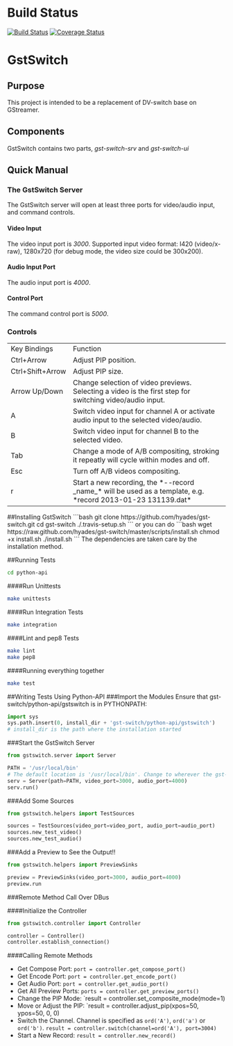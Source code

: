 # Build Status
[![Build Status](https://travis-ci.org/hyades/gst-switch.png?branch=master)](https://travis-ci.org/hyades/gst-switch)
[![Coverage Status](https://coveralls.io/repos/hyades/gst-switch/badge.png?branch=master)](https://coveralls.io/r/hyades/gst-switch?branch=master)

# GstSwitch
## Purpose
This project is intended to be a replacement of DV-switch base on GStreamer.
## Components
GstSwitch contains two parts, *gst-switch-srv* and *gst-switch-ui*
## Quick Manual
### The GstSwitch Server
The GstSwitch server will open at least three ports for video/audio input, and
command controls.
#### Video Input
The video input port is *3000*. Supported input video format: I420
(video/x-raw), 1280x720 (for debug mode, the video size could be 300x200).
#### Audio Input Port
The audio input port is *4000*.
#### Control Port
The command control port is *5000*.
### Controls
<table>
 <tr><td>Key Bindings</td><td>Function</td></tr>

 <tr><td>Ctrl+Arrow</td><td>
 Adjust PIP position.
 </td></tr>

 <tr><td>Ctrl+Shift+Arrow</td><td>
 Adjust PIP size.
 </td></tr>

 <tr><td>Arrow Up/Down</td><td>
 Change selection of video previews. Selecting a video is the first step for
 switching video/audio input.
 </td></tr>

 <tr><td>A</td><td>
 Switch video input for channel A or activate audio input to the selected
 video/audio.
 </td></tr>

 <tr><td>B</td><td>
 Switch video input for channel B to the selected video.
 </td></tr>

 <tr><td>Tab</td><td>
 Change a mode of A/B compositing, stroking it repeatly will cycle within modes
 and off.
 </td></tr>

 <tr><td>Esc</td><td>
 Turn off A/B videos compositing.
 </td></tr>

 <tr><td>r</td><td>
 Start a new recording, the *--record _name_* will be used as a template,
 e.g. *record 2013-01-23 131139.dat*
 </td></tr>
</table>
##Installing GstSwitch
```bash
git clone https://github.com/hyades/gst-switch.git
cd gst-switch
./.travis-setup.sh
```
or you can do
```bash
wget https://raw.github.com/hyades/gst-switch/master/scripts/install.sh
chmod +x install.sh
./install.sh
```
The dependencies are taken care by the installation method.

##Running Tests
```bash
cd python-api
```

####Run Unittests
```bash
make unittests
```

####Run Integration Tests
```bash
make integration
```

####Lint and pep8 Tests
```bash
make lint
make pep8
```
####Running everything together
```bash
make test
```

##Writing Tests Using Python-API
###Import the Modules
Ensure that gst-switch/python-api/gstswitch is in PYTHONPATH:
```python
import sys
sys.path.insert(0, install_dir + 'gst-switch/python-api/gstswitch')
# install_dir is the path where the installation started
```
###Start the GstSwitch Server
```python
from gstswitch.server import Server

PATH = '/usr/local/bin'
# The default location is '/usr/local/bin'. Change to wherever the gst-switch executables are located
serv = Server(path=PATH, video_port=3000, audio_port=4000)
serv.run() 
```

###Add Some Sources
```python
from gstswitch.helpers import TestSources

sources = TestSources(video_port=video_port, audio_port=audio_port)
sources.new_test_video()
sources.new_test_audio()
```

###Add a Preview to See the Output!!
```python
from gstswitch.helpers import PreviewSinks

preview = PreviewSinks(video_port=3000, audio_port=4000)
preview.run
```

###Remote Method Call Over DBus

####Initialize the Controller
```python
from gstswitch.controller import Controller

controller = Controller()
controller.establish_connection()
```
####Calling Remote Methods
* Get Compose Port: `port = controller.get_compose_port()`
* Get Encode Port: `port = controller.get_encode_port()`
* Get Audio Port: `port = controller.get_audio_port()`
* Get All Preview Ports: `ports = controller.get_preview_ports()`
* Change the PIP Mode: `result = controller.set_composite_mode(mode=1)
* Move or Adjust the PIP: `result = controller.adjust_pip(xpos=50, ypos=50, 0, 0)
* Switch the Channel. Channel is specified as `ord('A')`, `ord('a')` or `ord('b')`.  `result = controller.switch(channel=ord('A'), port=3004)`
* Start a New Record: `result = controller.new_record()`

